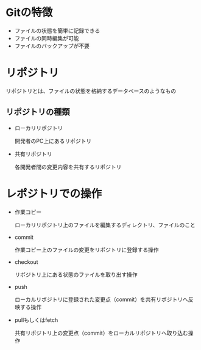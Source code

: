 # Gitの特徴

- ファイルの状態を簡単に記録できる
- ファイルの同時編集が可能
- ファイルのバックアップが不要

# リポジトリ

リポジトリとは、ファイルの状態を格納するデータベースのようなもの

## リポジトリの種類

- ローカリリポジトリ
  
  開発者のPC上にあるリポジトリ

- 共有リポジトリ
  
  各開発者間の変更内容を共有するリポジトリ

# レポジトリでの操作

- 作業コピー
  
  ローカリリポジトリ上のファイルを編集するディレクトリ、ファイルのこと

- commit
  
  作業コピー上のファイルの変更をリポジトリに登録する操作

- checkout
  
  リポジトリ上にある状態のファイルを取り出す操作

- push
  
  ローカルリポジトリに登録された変更点（commit）を共有リポジトリへ反映する操作

- pullもしくはfetch
  
  共有リポジトリ上の変更点（commit）をローカルリポジトリへ取り込む操作

